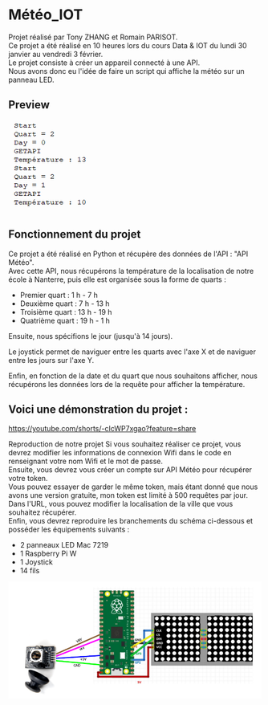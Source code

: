 # Météo_IOT
Projet réalisé par Tony ZHANG et Romain PARISOT.\
Ce projet a été réalisé en 10 heures lors du cours Data & IOT du lundi 30 janvier au vendredi 3 février.\
Le projet consiste à créer un appareil connecté à une API.\
Nous avons donc eu l'idée de faire un script qui affiche la météo sur un panneau LED.

<h2>Preview</h2>
<img src="Assets/Exemple.png">

## Fonctionnement du projet
Ce projet a été réalisé en Python et récupère des données de l'API : "API Météo".\
Avec cette API, nous récupérons la température de la localisation de notre école à Nanterre, puis elle est organisée sous la forme de quarts :

- Premier quart : 1 h - 7 h
- Deuxième quart : 7 h - 13 h
- Troisième quart : 13 h - 19 h
- Quatrième quart : 19 h - 1 h 

Ensuite, nous spécifions le jour (jusqu'à 14 jours).

Le joystick permet de naviguer entre les quarts avec l'axe X et de naviguer entre les jours sur l'axe Y. 

Enfin, en fonction de la date et du quart que nous souhaitons afficher, nous récupérons les données lors de la requête pour afficher la température.

## Voici une démonstration du projet :

https://youtube.com/shorts/-cIcWP7xgao?feature=share

Reproduction de notre projet
Si vous souhaitez réaliser ce projet, vous devrez modifier les informations de connexion Wifi dans le code en renseignant votre nom Wifi et le mot de passe.\
Ensuite, vous devrez vous créer un compte sur API Météo pour récupérer votre token.\
Vous pouvez essayer de garder le même token, mais étant donné que nous avons une version gratuite, mon token est limité à 500 requêtes par jour.\
Dans l'URL, vous pouvez modifier la localisation de la ville que vous souhaitez récupérer.\
Enfin, vous devrez reproduire les branchements du schéma ci-dessous et posséder les équipements suivants :

- 2 panneaux LED Mac 7219
- 1 Raspberry Pi W
- 1 Joystick
- 14 fils

<img src="Assets/Schéma.png">



